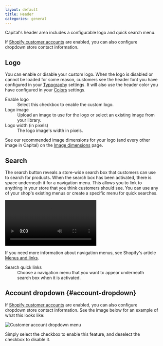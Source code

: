 ```yaml
---
layout: default
title: Header
categories: general
---
```


Capital's header area includes a configurable logo and quick search menu.

If [Shopify customer accounts](https://help.shopify.com/manual/customers/customer-accounts) are enabled, you can also configure dropdown store contact information.

## Logo

You can enable or disable your custom logo. When the logo is disabled or cannot be loaded for some reason, customers see the header font you have configured in your [Typography](../typography) settings. It will also use the header color you have configured in your [Colors](../colors) settings.

<dl>
  <dt>Enable logo</dt>
  <dd>Select this checkbox to enable the custom logo.</dd>
  <dt>Logo image</dt>
  <dd>Upload an image to use for the logo or select an existing image from your library.</dd>
  <dt>Logo width (in pixels)</dt>
  <dd>The logo image's width in pixels.</dd>
</dl>

See our recommended image dimensions for your logo (and every other image in Capital) on the [Image dimensions](../image-dimensions) page.

## Search

The search button reveals a store-wide search box that customers can use to search for products. When the search box has been activated, there is space underneath it for a navigation menu. This allows you to link to anything in your store that you think customers should see. You can use any of your shop's existing menus or create a specific menu for quick searches.

<video autoplay loop nocontrols>
  <source src="../videos/search.mp4" type="video/mp4">
  <source src="../videos/search.webm" type="video/webm">
Your browser does not support the video tag. Try opening this page with a browser like Google Chrome, Mozilla Firefox, or Safari.
</video>

If you need more information about navigation menus, see Shopify's article [Menus and links](https://help.shopify.com/manual/sell-online/online-store/menus-and-links).

<dl>
  <dt>Search quick links</dt>
  <dd>Choose a navigation menu that you want to appear underneath search box when it is activated.</dd>
</dl>

## Account dropdown {#account-dropdown}

If [Shopify customer accounts](https://help.shopify.com/manual/customers/customer-accounts) are enabled, you can also configure dropdown store contact information. See the image below for an example of what this looks like:

![Customer account dropdown menu](../images/account-dropdown.png)

Simply select the checkbox to enable this feature, and deselect the checkbox to disable it.
